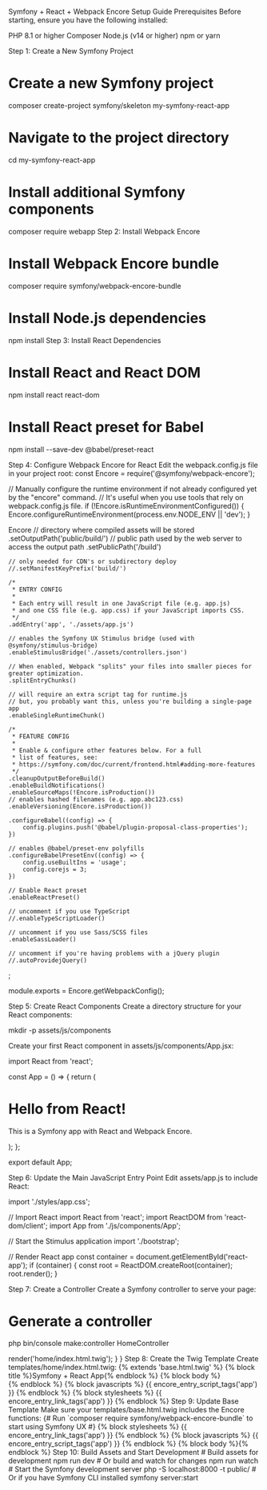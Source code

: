 Symfony + React + Webpack Encore Setup Guide
Prerequisites
Before starting, ensure you have the following installed:

PHP 8.1 or higher
Composer
Node.js (v14 or higher)
npm or yarn

Step 1: Create a New Symfony Project
# Create a new Symfony project
composer create-project symfony/skeleton my-symfony-react-app

# Navigate to the project directory
cd my-symfony-react-app

# Install additional Symfony components
composer require webapp
Step 2: Install Webpack Encore
# Install Webpack Encore bundle
composer require symfony/webpack-encore-bundle

# Install Node.js dependencies
npm install
Step 3: Install React Dependencies
# Install React and React DOM
npm install react react-dom

# Install React preset for Babel
npm install --save-dev @babel/preset-react

Step 4: Configure Webpack Encore for React
Edit the webpack.config.js file in your project root:
const Encore = require('@symfony/webpack-encore');

// Manually configure the runtime environment if not already configured yet by the "encore" command.
// It's useful when you use tools that rely on webpack.config.js file.
if (!Encore.isRuntimeEnvironmentConfigured()) {
    Encore.configureRuntimeEnvironment(process.env.NODE_ENV || 'dev');
}

Encore
    // directory where compiled assets will be stored
    .setOutputPath('public/build/')
    // public path used by the web server to access the output path
    .setPublicPath('/build')
    
    // only needed for CDN's or subdirectory deploy
    //.setManifestKeyPrefix('build/')

    /*
     * ENTRY CONFIG
     *
     * Each entry will result in one JavaScript file (e.g. app.js)
     * and one CSS file (e.g. app.css) if your JavaScript imports CSS.
     */
    .addEntry('app', './assets/app.js')

    // enables the Symfony UX Stimulus bridge (used with @symfony/stimulus-bridge)
    .enableStimulusBridge('./assets/controllers.json')

    // When enabled, Webpack "splits" your files into smaller pieces for greater optimization.
    .splitEntryChunks()

    // will require an extra script tag for runtime.js
    // but, you probably want this, unless you're building a single-page app
    .enableSingleRuntimeChunk()

    /*
     * FEATURE CONFIG
     *
     * Enable & configure other features below. For a full
     * list of features, see:
     * https://symfony.com/doc/current/frontend.html#adding-more-features
     */
    .cleanupOutputBeforeBuild()
    .enableBuildNotifications()
    .enableSourceMaps(!Encore.isProduction())
    // enables hashed filenames (e.g. app.abc123.css)
    .enableVersioning(Encore.isProduction())

    .configureBabel((config) => {
        config.plugins.push('@babel/plugin-proposal-class-properties');
    })

    // enables @babel/preset-env polyfills
    .configureBabelPresetEnv((config) => {
        config.useBuiltIns = 'usage';
        config.corejs = 3;
    })

    // Enable React preset
    .enableReactPreset()

    // uncomment if you use TypeScript
    //.enableTypeScriptLoader()

    // uncomment if you use Sass/SCSS files
    .enableSassLoader()

    // uncomment if you're having problems with a jQuery plugin
    //.autoProvidejQuery()
;

module.exports = Encore.getWebpackConfig();

Step 5: Create React Components
Create a directory structure for your React components:

mkdir -p assets/js/components

Create your first React component in assets/js/components/App.jsx:

import React from 'react';

const App = () => {
    return (
        <div>
            <h1>Hello from React!</h1>
            <p>This is a Symfony app with React and Webpack Encore.</p>
        </div>
    );
};

export default App;

Step 6: Update the Main JavaScript Entry Point
Edit assets/app.js to include React:

import './styles/app.css';

// Import React
import React from 'react';
import ReactDOM from 'react-dom/client';
import App from './js/components/App';

// Start the Stimulus application
import './bootstrap';

// Render React app
const container = document.getElementById('react-app');
if (container) {
    const root = ReactDOM.createRoot(container);
    root.render(<App />);
}

Step 7: Create a Controller
Create a Symfony controller to serve your page:

# Generate a controller
php bin/console make:controller HomeController

<?php

namespace App\Controller;

use Symfony\Bundle\FrameworkBundle\Controller\AbstractController;
use Symfony\Component\HttpFoundation\Response;
use Symfony\Component\Routing\Attribute\Route;

class HomeController extends AbstractController
{
    #[Route('/', name: 'app_home')]
    public function index(): Response
    {
        return $this->render('home/index.html.twig');
    }
}

Step 8: Create the Twig Template
Create templates/home/index.html.twig:

{% extends 'base.html.twig' %}

{% block title %}Symfony + React App{% endblock %}

{% block body %}
    <div class="container">
        <div id="react-app">
            <!-- React will render here -->
        </div>
    </div>
{% endblock %}

{% block javascripts %}
    {{ encore_entry_script_tags('app') }}
{% endblock %}

{% block stylesheets %}
    {{ encore_entry_link_tags('app') }}
{% endblock %}

Step 9: Update Base Template
Make sure your templates/base.html.twig includes the Encore functions:

<!DOCTYPE html>
<html>
    <head>
        <meta charset="UTF-8">
        <title>{% block title %}Welcome!{% endblock %}</title>
        <link rel="icon" href="data:image/svg+xml,<svg xmlns=%22http://www.w3.org/2000/svg%22 viewBox=%220 0 128 128%22><text y=%221.2em%22 font-size=%2296%22>⚫️</text></svg>">
        {# Run `composer require symfony/webpack-encore-bundle` to start using Symfony UX #}
        {% block stylesheets %}
            {{ encore_entry_link_tags('app') }}
        {% endblock %}

        {% block javascripts %}
            {{ encore_entry_script_tags('app') }}
        {% endblock %}
    </head>
    <body>
        {% block body %}{% endblock %}
    </body>
</html>

Step 10: Build Assets and Start Development

# Build assets for development
npm run dev

# Or build and watch for changes
npm run watch

# Start the Symfony development server
php -S localhost:8000 -t public/

# Or if you have Symfony CLI installed
symfony server:start
